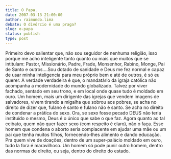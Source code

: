 ```yaml
---
title: O Papa.
date: 2007-03-13 21:00:00
author: raimundo.lima
debate: O divórcio é uma praga?
slug: o-papa
status: publish 
type: post
---
```


Primeiro devo salientar que, não sou seguidor de nenhuma religião, isso porque me acho inteligente tanto quanto ou mais que muitos que se intitulam: Pastor, Missionário, Padre, Frade, Monsenhor, Rabino, Monge, Pai de Santo e outros....Sou dotado de sanidade e Deus me fez normal e capaz de usar minha inteligencia para meu próprio bem e até de outros, é só eu querer. A verdade verdadeira é que, o mandatário da igraja católica não acompanha a modernidade do mundo globalizado. Talvez por viver fachado, sentado em seu trono, e em local onde quase tudo é moldado em ouro. Um homem, mais um dirigente das igrejas que vendem imagens de salvadores, vivem tirando a migalha que sobrou aos pobres, se acha no direito de dizer que, fulano é santo e fulano não é santo. Se acha no direito de condenar a prática do sexo. Ora, se sexo fosse pecado DEUS não teria instituído o mesmo, Deus é o único que sabe o que faz. Agora quanto ao tal ceibato, quem não quer fazer sexo (com respeito é claro), não o faça. Esse homem que condena o aborto seria complacente em ajudar uma mãe ou um pai que tenha muitos filhos, fornecendo-lhes alimento e dando educação. Pra quem vive de doações, dentro de um super-palácio moldado em ouro, tudo la fora é maravilhoso. Um homem só pode punir outro homem, dentro das normas de direito, ou seja, dentro do direito do estado.
